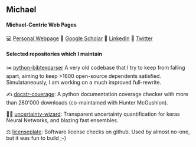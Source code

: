## Michael 

#### Michael-Centric Web Pages

💻 [Personal Webpage](https://mweiss.ch) 
📄 [Google Scholar](https://scholar.google.com/citations?user=Aw5x4O4AAAAJ) 
👷 [LinkedIn](http://linkedin.com/in/michael-weiss-531106136) 
🎺 [Twitter](http://twitter.com/mweiss_ch) 

#### Selected repositories which I maintain

✂️ [python-bibtexparser](https://github.com/sciunto-org/python-bibtexparser) A very old codebase that I try to keep from falling apart, aiming to keep >1600 open-source dependents satisfied. Simulataneously, I am working on a much improved full-rewrite.

✍️ [docstr-coverage](https://github.com/HunterMcGushion/docstr_coverage): A python documentation coverage checker with more than 280'000 downloads (co-maintained with Hunter McGushion).

🧙‍♂️ [uncertainty-wizard](https://github.com/testingautomated-usi/uncertainty-wizard): Transparent uncertainty quantification for keras Neural Networks, and blazing fast ensembles.

⚖️ [licenseplate](https://github.com/MiWeiss/licenseplate): Software license checks on github. Used by almost no-one, but it was fun to build ;-)



<!--
**MiWeiss/MiWeiss** is a ✨ _special_ ✨ repository because its `README.md` (this file) appears on your GitHub profile.

Here are some ideas to get you started:

- 🔭 I’m currently working on ...
- 🌱 I’m currently learning ...
- 👯 I’m looking to collaborate on ...
- 🤔 I’m looking for help with ...
- 💬 Ask me about ...
- 📫 How to reach me: ...
- 😄 Pronouns: ...
- ⚡ Fun fact: ...
-->
